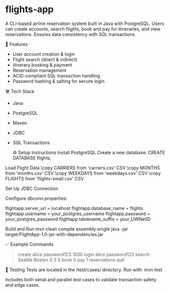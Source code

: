 # flights-app
A CLI-based airline reservation system built in Java with PostgreSQL. Users can create accounts, search flights, book and pay for itineraries, and view reservations. Ensures data consistency with SQL transactions.

📂 Features
- User account creation & login
- Flight search (direct & indirect)
- Itinerary booking & payment
- Reservation management
- ACID-compliant SQL transaction handling
- Password hashing & salting for secure login

🛠 Tech Stack
- Java
- PostgreSQL
- Maven
- JDBC
- SQL Transactions

  ⚙️ Setup Instructions
Install PostgreSQL
Create a new database:
CREATE DATABASE flights;

Load Flight Data
\copy CARRIERS from 'carriers.csv' CSV
\copy MONTHS from 'months.csv' CSV
\copy WEEKDAYS from 'weekdays.csv' CSV
\copy FLIGHTS from 'flights-small.csv' CSV

Set Up JDBC Connection

Configure dbconn.properties:

flightapp.server_url = localhost
flightapp.database_name = flights
flightapp.username = your_postgres_username
flightapp.password = your_postgres_password
flightapp.tablename_suffix = your_UWNetID

Build and Run
mvn clean compile assembly:single
java -jar target/FlightApp-1.0-jar-with-dependencies.jar

✅ Example Commands
> create alice password123 1000
> login alice password123
> search Seattle Boston 0 3 5
> book 0
> pay 1
> reservations
> quit

🧪 Testing
Tests are located in the /test/cases/ directory. Run with:
mvn test

Includes both serial and parallel test cases to validate transaction safety and edge cases.

